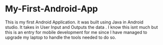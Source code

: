 # My-First-Android-App
This is my first Android Application. it was built using Java in Android studio. It takes in User Input and Outputs the data . I know this isnt much but this is an entry for mobile development for me since I have managed to upgrade my laptop to handle the tools needed to do so.
